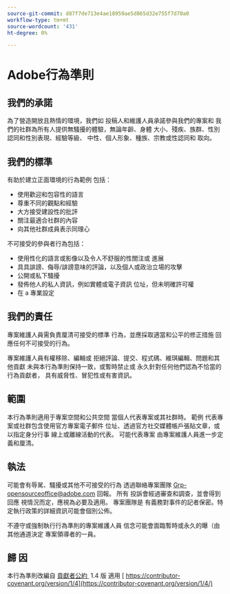 ```yaml
---
source-git-commit: d87f7de713e4ae18959ae5d865d32e755f7d70a0
workflow-type: tm+mt
source-wordcount: '431'
ht-degree: 0%

---
```

# Adobe行為準則

## 我們的承諾

為了營造開放且熱情的環境，我們如
投稿人和維護人員承諾參與我們的專案和
我們的社群為所有人提供無騷擾的體驗，無論年齡、身體
大小、殘疾、族群、性別認同和性別表現、經驗等級、
中性、個人形象、種族、宗教或性認同和
取向。

## 我們的標準

有助於建立正面環境的行為範例
包括：

* 使用歡迎和包容性的語言
* 尊重不同的觀點和經驗
* 大方接受建設性的批評
* 關注最適合社群的內容
* 向其他社群成員表示同理心

不可接受的參與者行為包括：

* 使用性化的語言或影像以及令人不舒服的性關注或
進展
* 具具誹謗、侮辱/誹謗意味的評論，以及個人或政治立場的攻擊
* 公開或私下騷擾
* 發佈他人的私人資訊，例如實體或電子資訊
位址，但未明確許可權
* 在 a
專業設定

## 我們的責任

專案維護人員需負責厘清可接受的標準
行為，並應採取適當和公平的修正措施
回應任何不可接受的行為。

專案維護人員有權移除、編輯或
拒絕評論、提交、程式碼、維琪編輯、問題和其他貢獻
未與本行為準則保持一致，或暫時禁止或
永久針對任何他們認為不恰當的行為貢獻者，
具有威脅性、冒犯性或有害資訊。

## 範圍

本行為準則適用于專案空間和公共空間
當個人代表專案或其社群時。 範例
代表專案或社群包含使用官方專案電子郵件
位址、透過官方社交媒體帳戶張貼文章，或以指定身分行事
線上或離線活動的代表。 可能代表專案
由專案維護人員進一步定義和厘清。

## 執法

可能會有辱駡、騷擾或其他不可接受的行為
透過聯絡專案團隊 Grp-opensourceoffice@adobe.com 回報。 所有
投訴會經過審查和調查，並會得到回應
視情況而定，應視為必要及適用。 專案團隊是
有義務對事件的記者保密。特定執行政策的詳細資訊可能會個別公佈。

不遵守或強制執行行為準則的專案維護人員
信念可能會面臨暫時或永久的曝（由其他通道決定
專案領導者的一員。

## 歸 因

本行為準則改編自 [&#x200B; 貢獻者公約 &#x200B;](https://contributor-covenant.org) 1.4 版
適用 [&#x200B; https://contributor-covenant.org/version/1/4](https://contributor-covenant.org/version/1/4/)
